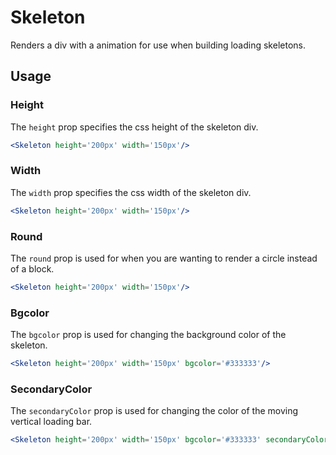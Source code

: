 # Skeleton

Renders a div with a animation for use when building loading skeletons. 

## Usage

### Height
The `height` prop specifies the css height of the skeleton div.

```jsx
<Skeleton height='200px' width='150px'/>
```

### Width

The `width` prop specifies the css width of the skeleton div.

```jsx
<Skeleton height='200px' width='150px'/>
```

### Round

The `round` prop is used for when you are wanting to render a circle instead of a block.

```jsx
<Skeleton height='200px' width='150px'/>
```

### Bgcolor

The `bgcolor` prop is used for changing the background color of the skeleton.

```jsx
<Skeleton height='200px' width='150px' bgcolor='#333333'/>
```

### SecondaryColor

The `secondaryColor` prop is used for changing the color of the moving vertical loading bar.

```jsx
<Skeleton height='200px' width='150px' bgcolor='#333333' secondaryColor="#000000" />
```